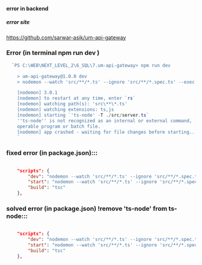 #### error in backend

##### error site 
https://github.com/sarwar-asik/um-api-gateway

### Error (in terminal npm run dev  )

```js
  `PS C:\WEB\NEXT_LEVEL_2\6_SQL\7.um-api-gateway> npm run dev  

    > um-api-gateway@1.0.0 dev
    > nodemon --watch 'src/**/*.ts' --ignore 'src/**/*.spec.ts' --exec 'ts-node' -T ./src/server.ts

    [nodemon] 3.0.1
    [nodemon] to restart at any time, enter `rs`     
    [nodemon] watching path(s): 'src\**\*.ts'        
    [nodemon] watching extensions: ts,js
    [nodemon] starting `'ts-node' -T ./src/server.ts`
    ''ts-node'' is not recognized as an internal or external command,
    operable program or batch file.
    [nodemon] app crashed - waiting for file changes before starting...
    `

```
### fixed error (in package.json):::


```json

    "scripts": {
        "dev": "nodemon --watch 'src/**/*.ts' --ignore 'src/**/*.spec.ts' --exec 'ts-node' -T ./src/server.ts",
        "start": "nodemon --watch 'src/**/*.ts' --ignore 'src/**/*.spec.ts' --exec 'ts-node' ./src/server.ts",
        "build": "tsc"
    },


```
### solved error (in package.json) !remove 'ts-node' from ts-node:::

```json

    "scripts": {
        "dev": "nodemon --watch 'src/**/*.ts' --ignore 'src/**/*.spec.ts' --exec ts-node -T ./src/server.ts",
        "start": "nodemon --watch 'src/**/*.ts' --ignore 'src/**/*.spec.ts' --exec ts-node ./src/server.ts",
        "build": "tsc"
    },

```